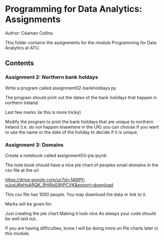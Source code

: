 # Programming for Data Analytics: Assignments

Author: Céaman Collins

This folder contains the assignments for the module Programming for Data Analytics at ATU.

## Contents

### Assignment 2: Northern bank holdays

Write a program called assignment02-bankholdiays.py

The program should print out the dates of the bank holidays that happen in northern Ireland.

Last few marks (ie this is more tricky)

Modify the program to print the bank holidays that are unique to northern Ireland (i.e. do not happen elsewhere in the UK) you can choose if you want to use the name or the date of the holiday to decide if it is unique.

### Assignment 3: Domains

Create a notebook called assignment03-pie.ipynb

The note book should have a nice pie chart of peoples email domains in the csv file at the url

https://drive.google.com/uc?id=1AWPf-pJodJKeHsARQK_RHiNsE8fjPCVK&export=download

This csv file has 1000 people. You may download the data or link to it.

Marks will be given for:

Just creating the pie chart
Making it look nice
As always your code should be well laid out.

If you are having difficulties, know I will be doing more on Pie charts later in this module.